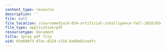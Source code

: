 ```yaml
---
content_type: resource
description: ''
file: null
file_location: /coursemedia/6-034-artificial-intelligence-fall-2010/03e696f347acd224c31d6a68eb2ceafc_6nDqY8MPLDM.pdf
file_type: application/pdf
resourcetype: Document
title: 3play pdf file
uid: 03e696f3-47ac-d224-c31d-6a68eb2ceafc
---
```

